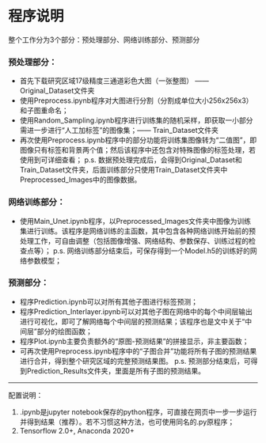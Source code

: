 # 程序说明

整个工作分为3个部分：预处理部分、网络训练部分、预测部分

### 预处理部分：
- 首先下载研究区域17级精度三通道彩色大图（一张整图） —— Original_Dataset文件夹
- 使用Preprocess.ipynb程序对大图进行分割（分割成单位大小256x256x3）和子图重命名；
- 使用Random_Sampling.ipynb程序进行训练集的随机采样，即获取一小部分需进一步进行“人工加标签”的图像集；—— Train_Dataset文件夹
- 再次使用Preprocess.ipynb程序中的部分功能将训练集图像转为“二值图”，即图像只有标签和背景两个值；然后该程序中还包含对特殊图像的标签处理，若使用到可详细查看；
p.s. 数据预处理完成后，会得到Original_Dataset和Train_Dataset文件夹，后面训练部分只使用Train_Dataset文件夹中Preprocessed_Images中的图像数据。

### 网络训练部分：
- 使用Main_Unet.ipynb程序，以Preprocessed_Images文件夹中图像为训练集进行训练。该程序是网络训练的主函数，其中包含各种网络训练开始前的预处理工作，可自由调整（包括图像增强、网络结构、参数保存、训练过程的检查点等）；
p.s. 网络训练部分结束后，可保存得到一个Model.h5的训练好的网络参数模型；

### 预测部分：
- 程序Prediction.ipynb可以对所有其他子图进行标签预测；
- 程序Prediction_Interlayer.ipynb可以对其他子图在网络中的每个中间层输出进行可视化，即可了解网络每个中间层的预测结果；该程序也是文中关于“中间层”部分的绘图函数；
- 程序Plot.ipynb主要负责额外的“原图-预测结果”的拼接显示，非主要函数；
- 可再次使用Preprocess.ipynb程序中的“子图合并”功能将所有子图的预测结果进行合并，得到整个研究区域的完整预测结果图。
p.s. 预测部分结束后，可得到Prediction_Results文件夹，里面是所有子图的预测结果。

----

配置说明：
1. .ipynb是jupyter notebook保存的python程序，可直接在网页中一步一步运行并得到结果（推荐）。若不习惯这种方法，也可使用同名的.py原程序；
2. Tensorflow 2.0+, Anaconda 2020+

